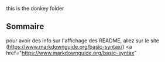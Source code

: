 this is the donkey folder
## Sommaire
pour avoir des info sur l'affichage des README, allez sur le site (https://www.markdownguide.org/basic-syntax/)
<a href="https://www.markdownguide.org/basic-syntax" </a>
